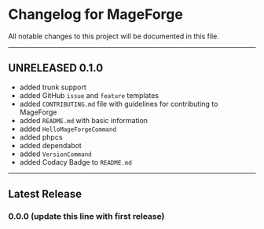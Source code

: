# Changelog for MageForge

All notable changes to this project will be documented in this file.

---

## UNRELEASED 0.1.0

- added trunk support
- added GitHub `issue` and `feature` templates
- added `CONTRIBUTING.md` file with guidelines for contributing to MageForge
- added `README.md` with basic information
- added `HelloMageForgeCommand`
- added phpcs
- added dependabot
- added `VersionCommand`
- added Codacy Badge to `README.md`

---

## Latest Release

### 0.0.0 (update this line with first release)
